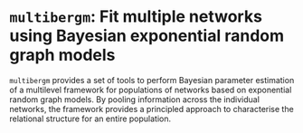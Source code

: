 # `multibergm`: Fit multiple networks using Bayesian exponential random graph models

`multibergm` provides a set of tools to perform Bayesian parameter estimation of
a multilevel framework for populations of networks based on exponential random graph models. 
By pooling information across the individual networks, the framework provides a principled approach 
to characterise the relational structure for an entire population.
